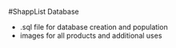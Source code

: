#ShappList Database

- .sql file for database creation and population
- images for all products and additional uses
